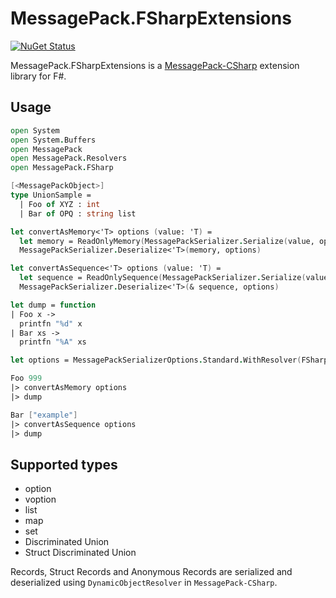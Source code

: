 # MessagePack.FSharpExtensions
[![NuGet Status](http://img.shields.io/nuget/v/MessagePack.FSharpExtensions.svg?style=flat)](https://www.nuget.org/packages/MessagePack.FSharpExtensions/)

MessagePack.FSharpExtensions is a [MessagePack-CSharp](https://github.com/neuecc/MessagePack-CSharp) extension library for F#.

## Usage

```fsharp
open System
open System.Buffers
open MessagePack
open MessagePack.Resolvers
open MessagePack.FSharp

[<MessagePackObject>]
type UnionSample =
  | Foo of XYZ : int
  | Bar of OPQ : string list

let convertAsMemory<'T> options (value: 'T) =
  let memory = ReadOnlyMemory(MessagePackSerializer.Serialize(value, options))
  MessagePackSerializer.Deserialize<'T>(memory, options)

let convertAsSequence<'T> options (value: 'T) =
  let sequence = ReadOnlySequence(MessagePackSerializer.Serialize(value, options))
  MessagePackSerializer.Deserialize<'T>(& sequence, options)

let dump = function
| Foo x ->
  printfn "%d" x
| Bar xs ->
  printfn "%A" xs

let options = MessagePackSerializerOptions.Standard.WithResolver(FSharpResolver.Instance)

Foo 999
|> convertAsMemory options
|> dump

Bar ["example"]
|> convertAsSequence options
|> dump
```

## Supported types

- option
- voption
- list
- map
- set
- Discriminated Union
- Struct Discriminated Union

Records, Struct Records and Anonymous Records are serialized and deserialized using `DynamicObjectResolver` in `MessagePack-CSharp`.
